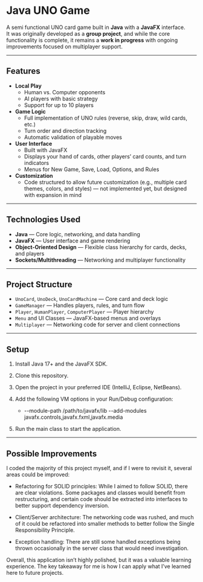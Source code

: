 # Java UNO Game

A semi functional UNO card game built in **Java** with a **JavaFX** interface.  
It was originally developed as a **group project**, and while the core functionality is complete, it remains a **work in progress** with ongoing improvements focused on multiplayer support.

---

## Features

- **Local Play**
  - Human vs. Computer opponents
  - AI players with basic strategy
  - Support for up to 10 players
- **Game Logic**
  - Full implementation of UNO rules (reverse, skip, draw, wild cards, etc.)
  - Turn order and direction tracking
  - Automatic validation of playable moves
- **User Interface**
  - Built with JavaFX
  - Displays your hand of cards, other players’ card counts, and turn indicators
  - Menus for New Game, Save, Load, Options, and Rules
- **Customization**
  - Code structured to allow future customization (e.g., multiple card themes, colors, and styles) — not implemented yet, but designed with expansion in mind

---

## Technologies Used

- **Java** — Core logic, networking, and data handling
- **JavaFX** — User interface and game rendering
- **Object-Oriented Design** — Flexible class hierarchy for cards, decks, and players
- **Sockets/Multithreading** — Networking and multiplayer functionality

---

## Project Structure

- `UnoCard`, `UnoDeck`, `UnoCardMachine` — Core card and deck logic
- `GameManager` — Handles players, rules, and turn flow
- `Player`, `HumanPlayer`, `ComputerPlayer` — Player hierarchy
- `Menu` and UI Classes — JavaFX-based menus and overlays
- `Multiplayer` — Networking code for server and client connections

---

## Setup

1. Install Java 17+ and the JavaFX SDK.

2. Clone this repository.

3. Open the project in your preferred IDE (IntelliJ, Eclipse, NetBeans).

4. Add the following VM options in your Run/Debug configuration:
   - --module-path /path/to/javafx/lib --add-modules javafx.controls,javafx.fxml,javafx.media

6. Run the main class to start the application.

---

## Possible Improvements
I coded the majority of this project myself, and if I were to revisit it, several areas could be improved:

- Refactoring for SOLID principles: While I aimed to follow SOLID, there are clear violations. Some packages and classes would benefit from restructuring, and certain code should be extracted into interfaces to better support dependency inversion.

- Client/Server architecture: The networking code was rushed, and much of it could be refactored into smaller methods to better follow the Single Responsibility Principle.

- Exception handling: There are still some handled exceptions being thrown occasionally in the server class that would need investigation.

Overall, this application isn’t highly polished, but it was a valuable learning experience. The key takeaway for me is how I can apply what I’ve learned here to future projects.
